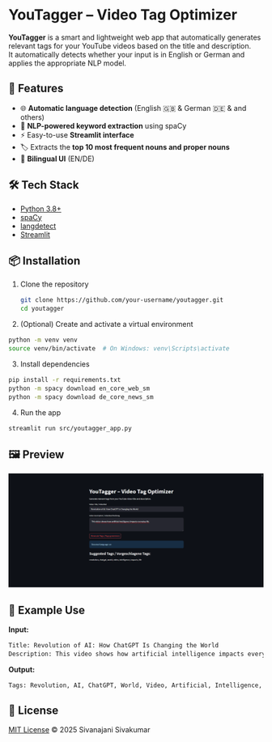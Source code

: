 # YouTagger – Video Tag Optimizer

**YouTagger** is a smart and lightweight web app that automatically generates relevant tags for your YouTube videos based on the title and description.  
It automatically detects whether your input is in English or German and applies the appropriate NLP model.

## 🚀 Features

- 🌐 **Automatic language detection** (English 🇬🇧 & German 🇩🇪 & and others)
- 🧠 **NLP-powered keyword extraction** using spaCy
- ⚡ Easy-to-use **Streamlit interface**
- 🏷️ Extracts the **top 10 most frequent nouns and proper nouns**
- 💬 **Bilingual UI** (EN/DE)

## 🛠️ Tech Stack

- [Python 3.8+](https://www.python.org/)
- [spaCy](https://spacy.io/)
- [langdetect](https://pypi.org/project/langdetect/)
- [Streamlit](https://streamlit.io/)

## 📦 Installation

1. Clone the repository  
   ```bash
   git clone https://github.com/your-username/youtagger.git
   cd youtagger
   ```

2. (Optional) Create and activate a virtual environment

```bash
python -m venv venv
source venv/bin/activate  # On Windows: venv\Scripts\activate
```

3. Install dependencies
```bash
pip install -r requirements.txt
python -m spacy download en_core_web_sm
python -m spacy download de_core_news_sm
```

4. Run the app
```bash
streamlit run src/youtagger_app.py
```

## 🖼️ Preview
![Screenshot](./assets/Screenshot.png)

## 📄 Example Use

**Input:**
```bash
Title: Revolution of AI: How ChatGPT Is Changing the World  
Description: This video shows how artificial intelligence impacts everyday life.
```

**Output:**
```bash
Tags: Revolution, AI, ChatGPT, World, Video, Artificial, Intelligence, Life
```

## 📄 License
[MIT License](./LICENSE) © 2025 Sivanajani Sivakumar